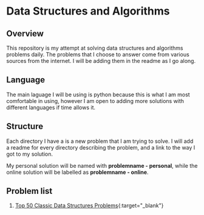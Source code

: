 # Data Structures and Algorithms

## Overview

This repository is my attempt at solving data structures and algorithms problems daily. The problems that I choose to answer come from various sources from the internet. I will be adding them in the readme as I go along. 

## Language

The main laguage I will be using is python because this is what I am most comfortable in using, however I am open to adding more solutions with different languages if time allows it.

## Structure

Each directory I have a is a new problem that I am trying to solve. I will add a readme for every directory describing the problem, and a link to the way I got to my solution. 

My personal solution will be named with **problemname - personal**, while the online solution will be labelled as **problemname - online**. 

## Problem list
1. [Top 50 Classic Data Structures Problems](https://medium.com/techie-delight/top-50-classic-data-structures-problems-2a2f68ba924c){:target="_blank"}